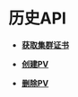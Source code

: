 # 历史API<a name="cce_02_0003"></a>

-   **[获取集群证书](获取集群证书-0.md)**  

-   **[创建PV](创建PV.md)**  

-   **[删除PV](删除PV.md)**  


